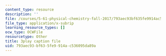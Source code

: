 ```yaml
---
content_type: resource
description: ''
file: /courses/5-61-physical-chemistry-fall-2017/793aec93bf635fe9914ac536095da89a_IoED49Ha8-o.vtt
file_type: application/x-subrip
learning_resource_types: []
ocw_type: OCWFile
resourcetype: Other
title: 3play caption file
uid: 793aec93-bf63-5fe9-914a-c536095da89a
---
```

